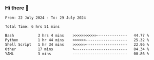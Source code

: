 ### Hi there 👋

<!--
**ututono/ututono** is a ✨ _special_ ✨ repository because its `README.md` (this file) appears on your GitHub profile.

Here are some ideas to get you started:

- 🔭 I’m currently working on ...
- 🌱 I’m currently learning ...
- 👯 I’m looking to collaborate on ...
- 🤔 I’m looking for help with ...
- 💬 Ask me about ...
- 📫 How to reach me: ...
- 😄 Pronouns: ...
- ⚡ Fun fact: ...
-->



<!--START_SECTION:waka-->

```txt
From: 22 July 2024 - To: 29 July 2024

Total Time: 6 hrs 51 mins

Bash           3 hrs 4 mins    >>>>>>>>>>>--------------   44.77 %
Python         1 hr 44 mins    >>>>>>-------------------   25.32 %
Shell Script   1 hr 34 mins    >>>>>>-------------------   22.96 %
Other          17 mins         >------------------------   04.34 %
YAML           3 mins          -------------------------   00.86 %
```

<!--END_SECTION:waka-->
